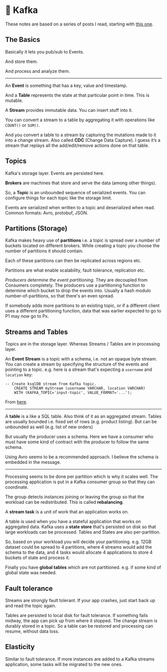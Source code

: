 # 🐞 Kafka 

These notes are based on a series of posts I read, starting with [this
one](https://www.confluent.io/blog/kafka-streams-tables-part-1-event-streaming/).

## The Basics

Basically it lets you pub/sub to Events.

And store them.

And process and analyze them.

---

An **Event** is something that has a key, value and timestamp.

And a **Table** represents the state at that particular point in time. This is
mutable. 

A **Stream** provides immutable data. You can insert stuff into it. 

You can convert a stream to a table by aggregating it with operations like
`COUNT()` or `SUM()`.

And you convert a table to a stream by capturing the mutations made to it into
a change stream. Also called **CDC** (Change Data Capture). I guess it’s a
stream that replays all the add/edit/remove actions done on that table.


## Topics

Kafka's storage layer. Events are persisted here.

**Brokers** are machines that store and serve the data (among other things).

So, a **Topic** is an unbounded sequence of serialized events. You can
configure things for each topic like the storage limit.

Events are serialized when written to a topic and deserialized when read.
Common formats: Avro, protobuf, JSON.

## Partitions (Storage)

Kafka makes heavy use of **partitions** i.e. a topic is spread over a number of
buckets located on different brokers. While creating a topic you choose the
number of partitions it should contain.

Each of these partitions can then be replicated across regions etc.

Partitions are what enable scalability, fault tolerance, replication etc.

*Producers determine the event partitioning.* They are decoupled from Consumers
completely. The producers use a partitioning function to determine which bucket
to drop the events into. Usually a hash modulo number-of-partitions, so that
there's an even spread.

If somebody adds more partitions to an existing topic, or if a different client
uses a different partitioning function, data that was earlier expected to go to
P1 may now go to Px.

## Streams and Tables

Topics are in the storage layer. Whereas Streams / Tables are in processing
layer.


An **Event Stream** is a topic with a schema, i.e. not an opaque byte stream.
You can create a stream by specifying the structure of the events and pointing
to a topic. e.g. here is a stream that's expecting a `username` and `location`
key:

```
-- Create ksqlDB stream from Kafka topic.	
	CREATE STREAM myStream (username VARCHAR, location VARCHAR)
	WITH (KAFKA_TOPIC='input-topic', VALUE_FORMAT='...');
```

From [here](https://www.confluent.io/blog/kafka-streams-tables-part-3-event-processing-fundamentals/).

---

A **table** is a like a SQL table. Also think of it as an aggregated stream.
Tables are usually bounded i.e. fixed set of rows (e.g. product listing). But
can be unbounded as well (e.g. list of new orders)

But usually the producer uses a schema. Here we have a consumer who must have
some kind of contract with the producer to follow the same schema.

Using Avro seems to be a recommended approach. I believe the schema is embedded
in the message.

---

Processing seems to be done per partition which is why it scales well. The
processing application is put in a Kafka consumer group so that they can
coordinate.

The group detects instances joining or leaving the group so that the workload
can be redistributed. This is called **rebalancing**.

A **stream task** is a unit of work that an application works on.

A table is used when you have a stateful application that works on aggregated
data. Kafka uses a **state store** that's persisted on disk so that large
workloads can be processed. Tables and States are also per-partition.

So, based on your workload you will decide your partitioning. e.g. 12GB dataset
could be spread to 4  partitions, where 4 streams would add the schema to the
data, and 4 tasks would allocate 4 applications to store 4 buckets of state and
process it.


Finally you have **global tables** which are not partitioned. e.g. if some kind
of global state was needed. 


## Fault tolerance

Streams are strongly fault tolerant. If your app crashes, just start back up
and read the topic again.

Tables are persisted to local disk for fault tolerance. If something fails
midway, the app can pick up from where it stopped. The change stream is durably
stored in a topic. So a table can be restored and processing can resume,
without data loss.

## Elasticity

Similar to fault tolerance. If more instances are added to a Kafka streams
application, some tasks will be migrated to the new ones.

